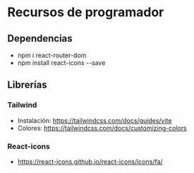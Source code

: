 # Recursos de programador

## Dependencias  

- npm i react-router-dom  
- npm install react-icons --save

## Librerías

### Tailwind
- Instalación: https://tailwindcss.com/docs/guides/vite
- Colores: https://tailwindcss.com/docs/customizing-colors

### React-icons
- https://react-icons.github.io/react-icons/icons/fa/